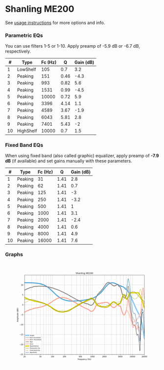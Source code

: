 # Shanling ME200
See [usage instructions](https://github.com/jaakkopasanen/AutoEq#usage) for more options and info.

### Parametric EQs
You can use filters 1-5 or 1-10. Apply preamp of -5.9 dB or -6.7 dB, respectively.

|   # | Type      |   Fc (Hz) |    Q |   Gain (dB) |
|-----|-----------|-----------|------|-------------|
|   1 | LowShelf  |       105 | 0.7  |         3.2 |
|   2 | Peaking   |       151 | 0.46 |        -4.3 |
|   3 | Peaking   |       993 | 0.82 |         5.6 |
|   4 | Peaking   |      1531 | 0.99 |        -4.5 |
|   5 | Peaking   |     10000 | 0.72 |         5.9 |
|   6 | Peaking   |      3396 | 4.14 |         1.1 |
|   7 | Peaking   |      4589 | 3.67 |        -1.9 |
|   8 | Peaking   |      6043 | 5.81 |         2.8 |
|   9 | Peaking   |      7401 | 5.43 |        -2   |
|  10 | HighShelf |     10000 | 0.7  |         1.5 |

### Fixed Band EQs
When using fixed band (also called graphic) equalizer, apply preamp of **-7.9 dB** (if available) and set gains manually with these parameters.

|   # | Type    |   Fc (Hz) |    Q |   Gain (dB) |
|-----|---------|-----------|------|-------------|
|   1 | Peaking |        31 | 1.41 |         2.8 |
|   2 | Peaking |        62 | 1.41 |         0.7 |
|   3 | Peaking |       125 | 1.41 |        -3   |
|   4 | Peaking |       250 | 1.41 |        -3.2 |
|   5 | Peaking |       500 | 1.41 |         1   |
|   6 | Peaking |      1000 | 1.41 |         3.1 |
|   7 | Peaking |      2000 | 1.41 |        -2.4 |
|   8 | Peaking |      4000 | 1.41 |         0.6 |
|   9 | Peaking |      8000 | 1.41 |         4.9 |
|  10 | Peaking |     16000 | 1.41 |         7.6 |

### Graphs
![](./Shanling%20ME200.png)
